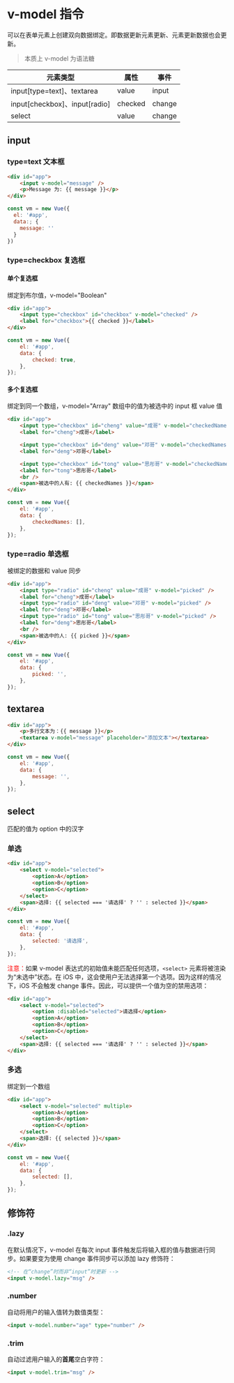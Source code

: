 # v-model 指令

可以在表单元素上创建双向数据绑定。即数据更新元素更新、元素更新数据也会更新。

> 本质上 v-model 为语法糖

| 元素类型                      | 属性    | 事件   |
| ----------------------------- | ------- | ------ |
| input[type=text]、textarea    | value   | input  |
| input[checkbox]、input[radio] | checked | change |
| select                        | value   | change |

## input

### type=text 文本框

```html
<div id="app">
    <input v-model="message" />
    <p>Message 为: {{ message }}</p>
</div>
```

```js
const vm = new Vue({
  el: '#app',
  data:; {
    message: ''
  }
})
```

### type=checkbox 复选框

#### 单个复选框

绑定到布尔值，v-model="Boolean"

```html
<div id="app">
    <input type="checkbox" id="checkbox" v-model="checked" />
    <label for="checkbox">{{ checked }}</label>
</div>
```

```js
const vm = new Vue({
    el: '#app',
    data: {
        checked: true,
    },
});
```

#### 多个复选框

绑定到同一个数组，v-model="Array"
数组中的值为被选中的 input 框 value 值

```html
<div id="app">
    <input type="checkbox" id="cheng" value="成哥" v-model="checkedNames" />
    <label for="cheng">成哥</label>

    <input type="checkbox" id="deng" value="邓哥" v-model="checkedNames" />
    <label for="deng">邓哥</label>

    <input type="checkbox" id="tong" value="思彤哥" v-model="checkedNames" />
    <label for="tong">思彤哥</label>
    <br />
    <span>被选中的人有: {{ checkedNames }}</span>
</div>
```

```js
const vm = new Vue({
    el: '#app',
    data: {
        checkedNames: [],
    },
});
```

### type=radio 单选框

被绑定的数据和 value 同步

```html
<div id="app">
    <input type="radio" id="cheng" value="成哥" v-model="picked" />
    <label for="cheng">成哥</label>
    <input type="radio" id="deng" value="邓哥" v-model="picked" />
    <label for="deng">邓哥</label>
    <input type="radio" id="tong" value="思彤哥" v-model="picked" />
    <label for="deng">思彤哥</label>
    <br />
    <span>被选中的人: {{ picked }}</span>
</div>
```

```js
const vm = new Vue({
    el: '#app',
    data: {
        picked: '',
    },
});
```

## textarea

```html
<div id="app">
    <p>多行文本为：{{ message }}</p>
    <textarea v-model="message" placeholder="添加文本"></textarea>
</div>
```

```js
const vm = new Vue({
    el: '#app',
    data: {
        message: '',
    },
});
```

## select

匹配的值为 option 中的汉字

### 单选

```html
<div id="app">
    <select v-model="selected">
        <option>A</option>
        <option>B</option>
        <option>C</option>
    </select>
    <span>选择: {{ selected === '请选择' ? '' : selected }}</span>
</div>
```

```js
const vm = new Vue({
    el: '#app',
    data: {
        selected: '请选择',
    },
});
```

<span style="color: red;">注意：</span>如果 v-model 表达式的初始值未能匹配任何选项，`<select>` 元素将被渲染为“未选中”状态。在 iOS 中，这会使用户无法选择第一个选项。因为这样的情况下，iOS 不会触发 change 事件。因此，可以提供一个值为空的禁用选项：

```html
<div id="app">
    <select v-model="selected">
        <option :disabled="selected">请选择</option>
        <option>A</option>
        <option>B</option>
        <option>C</option>
    </select>
    <span>选择: {{ selected === '请选择' ? '' : selected }}</span>
</div>
```

### 多选

绑定到一个数组

```html
<div id="app">
    <select v-model="selected" multiple>
        <option>A</option>
        <option>B</option>
        <option>C</option>
    </select>
    <span>选择: {{ selected }}</span>
</div>
```

```js
const vm = new Vue({
    el: '#app',
    data: {
        selected: [],
    },
});
```

## 修饰符

### .lazy

在默认情况下，v-model 在每次 input 事件触发后将输入框的值与数据进行同步。如果要变为使用 change 事件同步可以添加 lazy 修饰符：

```html
<!-- 在“change”时而非“input”时更新 -->
<input v-model.lazy="msg" />
```

### .number

自动将用户的输入值转为数值类型：

```html
<input v-model.number="age" type="number" />
```

### .trim

自动过滤用户输入的<span style="font-weight: bold;">首尾</span>空白字符：

```html
<input v-model.trim="msg" />
```

